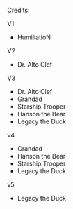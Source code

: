Credits:

V1
- HumiliatioN

V2
- Dr. Alto Clef

V3 
- Dr. Alto Clef
- Grandad
- Starship Trooper
- Hanson the Bear
- Legacy the Duck

v4
- Grandad
- Hanson the Bear
- Starship Trooper
- Legacy the Duck

v5
- Legacy the Duck
